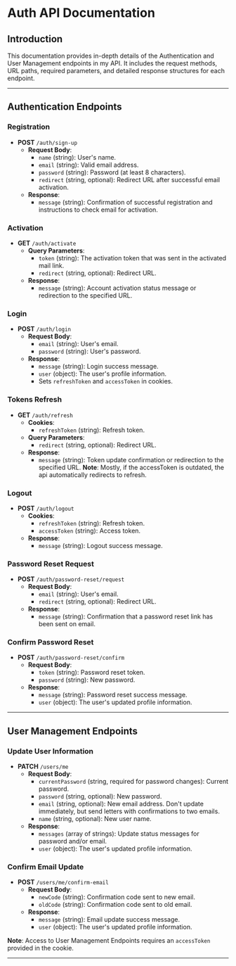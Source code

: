 # Auth API Documentation

## Introduction
This documentation provides in-depth details of the Authentication and User Management endpoints in my API. It includes the request methods, URL paths, required parameters, and detailed response structures for each endpoint.

---

## Authentication Endpoints

### Registration
- **POST** `/auth/sign-up`
  - **Request Body**: 
    - `name` (string): User's name.
    - `email` (string): Valid email address.
    - `password` (string): Password (at least 8 characters).
    - `redirect` (string, optional): Redirect URL after successful email activation.
  - **Response**: 
    - `message` (string): Confirmation of successful registration and instructions to check email for activation.

### Activation
- **GET** `/auth/activate`
  - **Query Parameters**:
    - `token` (string): The activation token that was sent in the activated mail link.
    - `redirect` (string, optional): Redirect URL.
  - **Response**: 
    - `message` (string): Account activation status message or redirection to the specified URL.

### Login
- **POST** `/auth/login`
  - **Request Body**:
    - `email` (string): User's email.
    - `password` (string): User's password.
  - **Response**: 
    - `message` (string): Login success message.
    - `user` (object): The user's profile information.
    - Sets `refreshToken` and `accessToken` in cookies.

### Tokens Refresh
- **GET** `/auth/refresh`
  - **Cookies**:
    - `refreshToken` (string): Refresh token.
  - **Query Parameters**:
    - `redirect` (string, optional): Redirect URL.
  - **Response**: 
    - `message` (string): Token update confirmation or redirection to the specified URL.
**Note**: Mostly, if the accessToken is outdated, the api automatically redirects to refresh.

### Logout
- **POST** `/auth/logout`
  - **Cookies**:
    - `refreshToken` (string): Refresh token.
    - `accessToken` (string): Access token.
  - **Response**: 
    - `message` (string): Logout success message.

### Password Reset Request
- **POST** `/auth/password-reset/request`
  - **Request Body**:
    - `email` (string): User's email.
    - `redirect` (string, optional): Redirect URL.
  - **Response**: 
    - `message` (string): Confirmation that a password reset link has been sent on email.

### Confirm Password Reset
- **POST** `/auth/password-reset/confirm`
  - **Request Body**:
    - `token` (string): Password reset token.
    - `password` (string): New password.
  - **Response**: 
    - `message` (string): Password reset success message.
    - `user` (object): The user's updated profile information.

---

## User Management Endpoints

### Update User Information
- **PATCH** `/users/me`
  - **Request Body**: 
    - `currentPassword` (string, required for password changes): Current password.
    - `password` (string, optional): New password.
    - `email` (string, optional): New email address. Don't update immediately, but send letters with confirmations to two emails.
    - `name` (string, optional): New user name.
  - **Response**: 
    - `messages` (array of strings): Update status messages for password and/or email.
    - `user` (object): The user's updated profile information.

### Confirm Email Update
- **POST** `/users/me/confirm-email`
  - **Request Body**:
    - `newCode` (string): Confirmation code sent to new email.
    - `oldCode` (string): Confirmation code sent to old email.
  - **Response**: 
    - `message` (string): Email update success message.
    - `user` (object): The user's updated profile information.

**Note**: Access to User Management Endpoints requires an `accessToken` provided in the cookie.

---